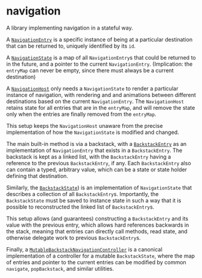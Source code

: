 # navigation

A library implementing navigation in a stateful way.

A [`NavigationEntry`][navigation_entry] is
a specific instance of being at a particular destination that can be returned to, uniquely
identified by its `id`.

A [`NavigationState`][navigation_state] is
a map of all `NavigationEntry`s that could be returned to in the future, and a pointer to the
current `NavigationEntry`. (Implication: the `entryMap` can never be empty, since there must
always be a current destination)

A [`NavigationHost`][navigation_host] only
needs a `NavigationState` to render a particular instance of navigation, with rendering and
and animations between different destinations based on the current `NavigationEntry`.
The `NavigationHost` retains state for all entries that are in the `entryMap`, and will remove
the state only when the entries are finally removed from the `entryMap`.

This setup keeps the `NavigationHost` unaware from the precise implementation of how the
`NavigationState` is modified and changed.

The main built-in method is via a backstack, with a
[`BackstackEntry`][backstack_entry] as an
implementation of `NavigationEntry` that exists in a `BackstackEntry`.
The backstack is kept as a linked list, with the `BackstackEntry` having a reference to the previous
`BackstackEntry`, if any. Each `BackstackEntry` also can contain a typed, arbitrary value, which
can be a state or state holder defining that destination.

Similarly, the
[`BackstackState`][backstack_state]) is an
implementation of `NavigationState` that describes a collection of all `BackstackEntry`s.
Importantly, the `BackstackState` must be saved to instance state in such a way that it is possible
to reconstructed the linked list of `BackstackEntry`s.

This setup allows (and guarantees) constructing a `BackstackEntry` and its value with the previous
entry, which allows hard references backwards in the stack, meaning that entries can directly call
methods, read state, and otherwise delegate work to previous `BackstackEntry`s.

Finally, a
[`MutableBackstackNavigationController`][mutable_backstack_navigation_controller]
is a canonical implementation of a controller for a mutable `BackstackState`, where the map of
entries and pointer to the current entries can be modified by common `navigate`, `popBackstack`,
and similar utilities.

[//]: # (website links)

[context_receivers]: https://github.com/Kotlin/KEEP/blob/master/proposals/context-receivers.md
[kotlin_inject]: https://github.com/evant/kotlin-inject

[//]: # (relative links)

[backstack_entry]: src/commonMain/kotlin/com/alexvanyo/composelife/navigation/BackstackEntry.kt
[backstack_state]: src/commonMain/kotlin/com/alexvanyo/composelife/navigation/BackstackState.kt
[mutable_backstack_navigation_controller]: src/commonMain/kotlin/com/alexvanyo/composelife/navigation/MutableBackstackNavigationController.kt
[navigation_entry]: src/commonMain/kotlin/com/alexvanyo/composelife/navigation/NavigationEntry.kt
[navigation_host]: src/commonMain/kotlin/com/alexvanyo/composelife/navigation/NavigationHost.kt
[navigation_state]: src/commonMain/kotlin/com/alexvanyo/composelife/navigation/NavigationState.kt
